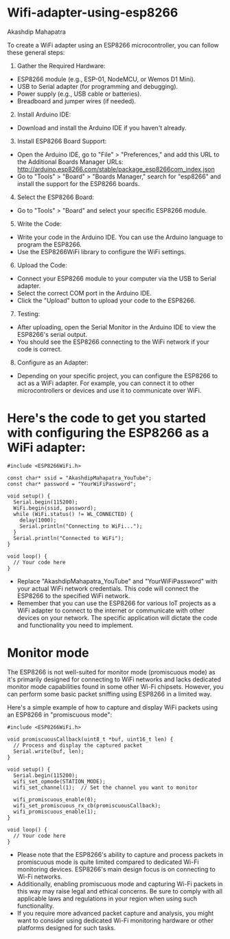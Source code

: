 # Wifi-adapter-using-esp8266
Akashdip Mahapatra


To create a WiFi adapter using an ESP8266 microcontroller, you can follow these general steps:

1) Gather the Required Hardware: 
  - ESP8266 module (e.g., ESP-01, NodeMCU, or Wemos D1 Mini).
  - USB to Serial adapter (for programming and debugging).
  - Power supply (e.g., USB cable or batteries).
  - Breadboard and jumper wires (if needed).

 2) Install Arduino IDE:
  - Download and install the Arduino IDE if you haven't already.

 3) Install ESP8266 Board Support:
  - Open the Arduino IDE, go to "File" > "Preferences," and add this URL to the Additional Boards Manager URLs: http://arduino.esp8266.com/stable/package_esp8266com_index.json
  - Go to "Tools" > "Board" > "Boards Manager," search for "esp8266" and install the support for the ESP8266 boards.

 4) Select the ESP8266 Board:
  - Go to "Tools" > "Board" and select your specific ESP8266 module.

 5) Write the Code:
  - Write your code in the Arduino IDE. You can use the Arduino language to program the ESP8266.
  - Use the ESP8266WiFi library to configure the WiFi settings.

 6) Upload the Code:
  - Connect your ESP8266 module to your computer via the USB to Serial adapter.
  - Select the correct COM port in the Arduino IDE.
  - Click the "Upload" button to upload your code to the ESP8266.

 7) Testing:
  - After uploading, open the Serial Monitor in the Arduino IDE to view the ESP8266's serial output.
  - You should see the ESP8266 connecting to the WiFi network if your code is correct.

 8) Configure as an Adapter:
  - Depending on your specific project, you can configure the ESP8266 to act as a WiFi adapter. For example, you can connect it to other microcontrollers or devices and use it to communicate over WiFi.


# Here's the code to get you started with configuring the ESP8266 as a WiFi adapter:

```
#include <ESP8266WiFi.h>

const char* ssid = "AkashdipMahapatra_YouTube";
const char* password = "YourWiFiPassword";

void setup() {
  Serial.begin(115200);
  WiFi.begin(ssid, password);
  while (WiFi.status() != WL_CONNECTED) {
    delay(1000);
    Serial.println("Connecting to WiFi...");
  }
  Serial.println("Connected to WiFi");
}

void loop() {
  // Your code here
}
```

- Replace "AkashdipMahapatra_YouTube" and "YourWiFiPassword" with your actual WiFi network credentials. This code will connect the ESP8266 to the specified WiFi network.
- Remember that you can use the ESP8266 for various IoT projects as a WiFi adapter to connect to the internet or communicate with other devices on your network. The specific application will dictate the code and functionality you need to implement.



# Monitor mode

The ESP8266 is not well-suited for monitor mode (promiscuous mode) as it's primarily designed for connecting to WiFi networks and lacks dedicated monitor mode capabilities found in some other Wi-Fi chipsets. However, you can perform some basic packet sniffing using ESP8266 in a limited way.

Here's a simple example of how to capture and display WiFi packets using an ESP8266 in "promiscuous mode":

```
#include <ESP8266WiFi.h>

void promiscuousCallback(uint8_t *buf, uint16_t len) {
  // Process and display the captured packet
  Serial.write(buf, len);
}

void setup() {
  Serial.begin(115200);
  wifi_set_opmode(STATION_MODE);
  wifi_set_channel(1);  // Set the channel you want to monitor

  wifi_promiscuous_enable(0);
  wifi_set_promiscuous_rx_cb(promiscuousCallback);
  wifi_promiscuous_enable(1);
}

void loop() {
  // Your code here
}
```

- Please note that the ESP8266's ability to capture and process packets in promiscuous mode is quite limited compared to dedicated Wi-Fi monitoring devices. ESP8266's main design focus is on connecting to Wi-Fi networks.
- Additionally, enabling promiscuous mode and capturing Wi-Fi packets in this way may raise legal and ethical concerns. Be sure to comply with all applicable laws and regulations in your region when using such functionality.
- If you require more advanced packet capture and analysis, you might want to consider using dedicated Wi-Fi monitoring hardware or other platforms designed for such tasks.

